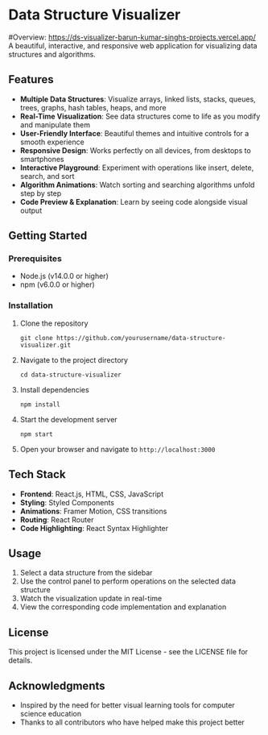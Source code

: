 # Data Structure Visualizer
#Overview: https://ds-visualizer-barun-kumar-singhs-projects.vercel.app/
A beautiful, interactive, and responsive web application for visualizing data structures and algorithms.

## Features

- **Multiple Data Structures**: Visualize arrays, linked lists, stacks, queues, trees, graphs, hash tables, heaps, and more
- **Real-Time Visualization**: See data structures come to life as you modify and manipulate them
- **User-Friendly Interface**: Beautiful themes and intuitive controls for a smooth experience
- **Responsive Design**: Works perfectly on all devices, from desktops to smartphones
- **Interactive Playground**: Experiment with operations like insert, delete, search, and sort
- **Algorithm Animations**: Watch sorting and searching algorithms unfold step by step
- **Code Preview & Explanation**: Learn by seeing code alongside visual output

## Getting Started

### Prerequisites

- Node.js (v14.0.0 or higher)
- npm (v6.0.0 or higher)

### Installation

1. Clone the repository
   ```
   git clone https://github.com/yourusername/data-structure-visualizer.git
   ```

2. Navigate to the project directory
   ```
   cd data-structure-visualizer
   ```

3. Install dependencies
   ```
   npm install
   ```

4. Start the development server
   ```
   npm start
   ```

5. Open your browser and navigate to `http://localhost:3000`

## Tech Stack

- **Frontend**: React.js, HTML, CSS, JavaScript
- **Styling**: Styled Components
- **Animations**: Framer Motion, CSS transitions
- **Routing**: React Router
- **Code Highlighting**: React Syntax Highlighter

## Usage

1. Select a data structure from the sidebar
2. Use the control panel to perform operations on the selected data structure
3. Watch the visualization update in real-time
4. View the corresponding code implementation and explanation

## License

This project is licensed under the MIT License - see the LICENSE file for details.

## Acknowledgments

- Inspired by the need for better visual learning tools for computer science education
- Thanks to all contributors who have helped make this project better 
